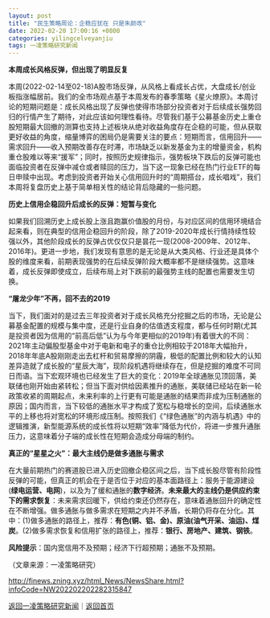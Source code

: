 ```yaml
---
layout: post
title: "民生策略周论：企稳应犹在 只是朱颜改"
date: 2022-02-20 17:00:16 +0800
categories: yilingcelveyanjiu
tags: 一凌策略研究新闻
---
```

<p><strong>本周成长风格反弹，但出现了明显反复</strong></p>
 <p>本周(2022-02-14至02-18)A股市场反弹，从风格上看成长占优，大盘成长/创业板指涨幅居前。我们的全市场观点基于本周发布的春季策略《星火燎原》。本周讨论的短期问题是：成长风格出现了反弹也使得市场部分投资者对于后续成长强势回归的行情产生了期待，对此应该如何理性看待。尽管我们基于公募基金历史上重仓股短期最大回撤的测算也支持上述板块从绝对收益角度存在企稳的可能，但从获取更好收益的角度，缩量博弈的困局仍是需要关注的要点：短期而言，信用回升——需求回升——收入预期改善存在时滞，市场缺乏以新发基金为主的增量资金，机构重仓股难以等来“援军”；同时，按照历史规律指示，强势板块下跌后的反弹可能也面临投资者在反弹中减仓或者赎回的压力，当下这一现象已经在热门行业ETF的每日申赎中出现。考虑到投资者开始关心信用回升时的“周期搭台，成长唱戏”，我们本周将复盘历史上基于简单相关性的结论背后隐藏的一些问题。</p>
 <p><strong>历史上信用企稳回升后成长的反弹：短暂与变化</strong></p>
 <p>如果我们回溯历史上成长股上涨且跑赢价值股的月份，与对应区间的信用环境结合起来看，则在典型的信用企稳回升的阶段，除了2019-2020年成长行情持续性较强以外，其他阶段成长的反弹占优仅仅只是昙花一现(2008-2009年、2012年、2016年)。更进一步地，我们发现有意思的是无论是从大类风格、行业还是具体个股的维度来看，前期表现强势的在后续反弹阶段大概率都不是继续强势。这意味着，成长反弹即使成立，后续布局上对下跌前的最强势主线的配置也需要发生切换。</p>
 <p><strong>“屠龙少年”不再，回不去的2019</strong></p>
 <p>当下，我们面对的是过去三年投资者对于成长风格充分挖掘之后的市场，无论是公募基金配置的规模与集中度，还是行业自身的估值透支程度，都与任何时期(尤其是投资者因为信用的“前高后低”认为与今年更相似的2019年)有着很大的不同：2021年主动偏股型基金中对于电新和电子的重仓比例相较于2018年大幅抬升，2018年年底A股刚刚走出去杠杆和贸易摩擦的阴霾，极低的配置比例和较大的认知差异造就了成长股的“星辰大海”，现阶段机遇将继续存在，但是挖掘的难度不可同日而语。当下宏观环境也已经发生了巨大的变化：2019年全球通胀见顶回落，美联储也刚开始由紧转松；但当下面对供给因素推升的通胀，美联储已经站在新一轮政策收紧的周期起点，未来利率的上行更有可能是通胀的结果而非成为压制通胀的原因；国内而言，当下较低的通胀水平才构成了宽松与稳增长的空间，后续通胀水平的上移也将对宽松的环境形成压制。按照我们《“绿色通胀”的内涵与机遇》中的逻辑推演，新型能源系统的成长性将以短期“效率”降低为代价，将进一步推升通胀压力，这意味着分子端的成长性在短期会造成分母端的制约。</p>
 <p><strong>真正的“星星之火”：最大主线仍是做多通胀与需求</strong></p>
 <p>在大量前期热门的赛道股已进入历史回撤企稳区间之后，当下成长股尽管有阶段性反弹的可能，但真正的机会在于是否位于对应的基本面路径上：服务于能源建设(<strong>绿电运营、电网</strong>)，以及为了缓和通胀的<strong>数字经济</strong>。<strong>未来最大的主线仍是供应约束下的需求恢复</strong>：未来需求回暖下，供给约束还仍然存在，意味着通胀回升的确定性在不断增强。做多通胀与做多需求在短期之内并不矛盾，长期仍将存在分化。其中：(1)做多通胀的路径上，推荐：<strong>有色(铜、铝、金)、原油(油气开采、油运)、煤炭</strong>。(2)做多需求恢复和信用扩张的路径上，推荐：<strong>银行、房地产、建筑、钢铁</strong>。</p>
 <p><strong>风险提示</strong>：国内宽信用不及预期；经济下行超预期；通胀不及预期。</p><p class="em_media">（文章来源：一凌策略研究）</p>

<http://finews.zning.xyz/html_News/NewsShare.html?infoCode=NW202202202282315847>

[返回一凌策略研究新闻](//finews.withounder.com/category/yilingcelveyanjiu.html)｜[返回首页](//finews.withounder.com/)